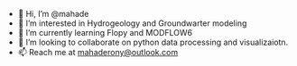 - 👋 Hi, I’m @mahade
- 👀 I’m interested in Hydrogeology and Groundwarter modeling
- 🌱 I’m currently learning Flopy and MODFLOW6
- 💞️ I’m looking to collaborate on python data processing and visualizaiotn.
- 📫 Reach me at mahaderony@outlook.com

<!---
mahadeTT/mahadeTT is a ✨ special ✨ repository because its `README.md` (this file) appears on your GitHub profile.
You can click the Preview link to take a look at your changes.
--->
